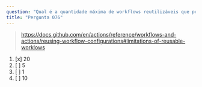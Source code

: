 ```yaml
---
question: "Qual é a quantidade máxima de workflows reutilizáveis que podem ser chamados de um único arquivo de workflow?"
title: "Pergunta 076"
---
```



> https://docs.github.com/en/actions/reference/workflows-and-actions/reusing-workflow-configurations#limitations-of-reusable-worklows
1. [x] 20
1. [ ] 5
1. [ ] 1
1. [ ] 10

